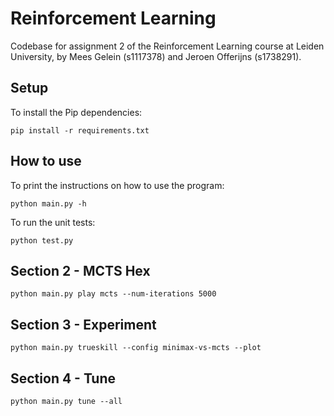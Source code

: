 # Reinforcement Learning
Codebase for assignment 2 of the Reinforcement Learning course at Leiden University, by Mees Gelein (s1117378) and Jeroen Offerijns (s1738291).

## Setup
To install the Pip dependencies:

```pip install -r requirements.txt```

## How to use
To print the instructions on how to use the program:

```python main.py -h```

To run the unit tests:

```python test.py```

## Section 2 - MCTS Hex
```python main.py play mcts --num-iterations 5000```

## Section 3 - Experiment
```python main.py trueskill --config minimax-vs-mcts --plot```

## Section 4 - Tune
```python main.py tune --all```